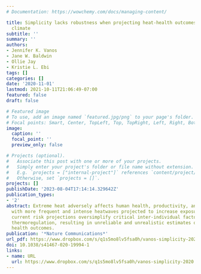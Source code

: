 ```yaml
---
# Documentation: https://wowchemy.com/docs/managing-content/

title: Simplicity lacks robustness when projecting heat-health outcomes in a changing
  climate
subtitle: ''
summary: ''
authors:
- Jennifer K. Vanos
- Jane W. Baldwin
- Ollie Jay
- Kristie L. Ebi
tags: []
categories: []
date: '2020-11-01'
lastmod: 2021-10-11T21:06:49-07:00
featured: false
draft: false

# Featured image
# To use, add an image named `featured.jpg/png` to your page's folder.
# Focal points: Smart, Center, TopLeft, Top, TopRight, Left, Right, BottomLeft, Bottom, BottomRight.
image:
  caption: ''
  focal_point: ''
  preview_only: false

# Projects (optional).
#   Associate this post with one or more of your projects.
#   Simply enter your project's folder or file name without extension.
#   E.g. `projects = ["internal-project"]` references `content/project/deep-learning/index.md`.
#   Otherwise, set `projects = []`.
projects: []
publishDate: '2023-08-04T17:14:14.329642Z'
publication_types:
- '2'
abstract: Extreme heat adversely affects human health, productivity, and well-being,
  with more frequent and intense heatwaves projected to increase exposures. However,
  current risk projections oversimplify critical inter-individual factors of human
  thermoregulation, resulting in unreliable and unrealistic estimates of future adverse
  health outcomes.
publication: '*Nature Communications*'
url_pdf: https://www.dropbox.com/s/q1s5mo8lv5fsa0h/vanos-simplicity-2020.pdf?dl=0
doi: 10.1038/s41467-020-19994-1
links:
- name: URL
  url: https://www.dropbox.com/s/q1s5mo8lv5fsa0h/vanos-simplicity-2020.pdf?dl=0
---
```

